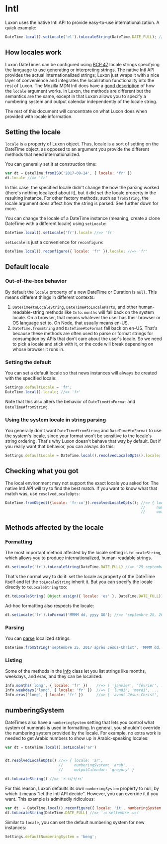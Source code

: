 # Intl

Luxon uses the native Intl API to provide easy-to-use internationalization. A quick example:

```js
DateTime.local().setLocale('el').toLocaleString(DateTime.DATE_FULL); //=>  '24 Σεπτεμβρίου 2017'
```

## How locales work

Luxon DateTimes can be configured using [BCP 47](https://tools.ietf.org/html/rfc5646) locale strings specifying the language to use generating or interpreting strings. The native Intl API provides the actual internationalized strings; Luxon just wraps it with a nice layer of convenience and integrates the localization functionality into the rest of Luxon. The Mozilla MDN Intl docs have a [good description](https://developer.mozilla.org/en-US/docs/Web/JavaScript/Reference/Global_Objects/Intl#Locale_identification_and_negotiation) of how the `locale` argument works. In Luxon, the methods are different but the semantics are the same, except in that Luxon allows you to specify a numbering system and output calendar independently of the locale string.

The rest of this document will concentrate on what Luxon does when provided with locale information.

## Setting the locale

`locale` is a property of Luxon object. Thus, locale is a sort of setting on the DateTime object, as opposed to an argument you provide the different methods that need internationalized.

You can generally set it at construction time:

```js
var dt = DateTime.fromISO('2017-09-24', { locale: 'fr' })
dt.locale //=> 'fr'
```

In this case, the specified locale didn't change the how the parsing worked (there's nothing localized about it), but it did set the locale property in the resulting instance. For other factory methods, such as `fromString`, the locale argument *does* affect how the string is parsed. See further down for more.

You can change the locale of a DateTime instance (meaning, create a clone DateTime with a different locale) using `setLocale`:


```js
DateTime.local().setLocale('fr').locale //=> 'fr'
```

`setLocale` is just a convenience for `reconfigure`:

```js
DateTime.local().reconfigure({ locale: 'fr' }).locale; //=> 'fr'
```

## Default locale

### Out-of-the-box behavior

By default the `locale` property of a new DateTime or Duration is `null`. This means different things in different contexts:

 1. `DateTime#toLocaleString`, `DateTime#toLocaleParts`, and other human-readable-string methods like `Info.months` will fall back on the system locale. On a browser, that means whatever the user has their browser or OS language set to. On Node, that usually means en-US.
 2. `DateTime.fromString` and `DateTime#toFormat` fall back on en-US. That's because these methods are often used to parse or format strings for consumption by APIs that don't care about the user's locale. So we need to pick a locale and stick with it, or the code will break depending on whose browser it runs in.
 
### Setting the default

You can set a default locale so that news instances will always be created with the specified locale:

```js
Settings.defaultLocale = 'fr';
DateTime.local().locale; //=> 'fr'
```

Note that this also alters the behavior of `DateTime#toFormat` and `DateTime#fromString`.

### Using the system locale in string parsing

You generally don't want `DateTime#fromString` and `DateTime#toFormat` to use the system's locale, since your format won't be sensitive to the locale's string ordering. That's why Luxon doesn't behave that way by default. But if you really want that behavior, you can always do this:

 ```js
 Settings.defaultLocale = DateTime.local().resolvedLocaleOpts().locale;
 ```
 
## Checking what you got

The local environment may not support the exact locale you asked for. The native Intl API will try to find the best match. If you want to know what that match was, use `resolvedLocaleOpts`:


```js
DateTime.fromObject({locale: 'fr-co'}).resolvedLocaleOpts(); //=> { locale: 'fr',
                                                             //     numberingSystem: 'latn',
                                                             //     outputCalendar: 'gregory' }
```

## Methods affected by the locale

### Formatting

The most important method affected by the locale setting is `toLocaleString`, which allows you to produce internationalized, human-readable strings.

```js
dt.setLocale('fr').toLocaleString(DateTime.DATE_FULL) //=> '25 septembre 2017'
```

That's the normal way to do it: set the locale as property of the DateTime itself and let the `toLocaleString` inherit it. But you can specify the locale directly to `toLocaleString` too:

```js
dt.toLocaleString( Object.assign({ locale: 'es' }, DateTime.DATE_FULL)) //=> '25 de septiembre de 2017'
```

Ad-hoc formatting also respects the locale:

```js
dt.setLocale('fr').toFormat('MMMM dd, yyyy GG'); //=> 'septembre 25, 2017 après Jésus-Christ'
```

### Parsing

You can [parse](usage/parsing.html) localized strings:

```js
DateTime.fromString('septembre 25, 2017 après Jésus-Christ', 'MMMM dd, yyyy GG', {locale: 'fr'})
```

### Listing

Some of the methods in the [Info](../class/src/info.js~Info.html) class let you list strings like months, weekdays, and eras, and they can be localized:


```js
Info.months('long', { locale: 'fr' })    //=> [ 'janvier', 'février', ...
Info.weekdays('long', { locale: 'fr' })  //=> [ 'lundi', 'mardi', ...
Info.eras('long', { locale: 'fr' })      //=> [ 'avant Jésus-Christ', 'après Jésus-Christ' ]
```

## numberingSystem

DateTimes also have a `numberingSystem` setting that lets you control what system of numerals is used in formatting. In general, you shouldn't override the numbering system provided by the locale. For example, no extra work is needed to get Arabic numbers to show up in Arabic-speaking locales:

```js
var dt = DateTime.local().setLocale('ar')


dt.resolvedLocaleOpts() //=> { locale: 'ar',
                        //     numberingSystem: 'arab',
                        //     outputCalendar: 'gregory' }

dt.toLocaleString() //=> '٢٤‏/٩‏/٢٠١٧'
```

For this reason, Luxon defaults its own `numberingSystem` property to null, by which it means "let the Intl API decide". However, you can override it if you want. This example is admittedly ridiculous:

```js
var dt  = DateTime.local().reconfigure({ locale: 'it', numberingSystem: 'beng' })
dt.toLocaleString(DateTime.DATE_FULL) //=> '২৪ settembre ২০১৭'
```

Similar to `locale`, you can set the default numbering system for new instances:

```js
Settings.defaultNumberingSystem = 'beng';
```
